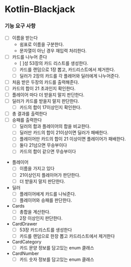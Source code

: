 # Kotlin-Blackjack

### 기능 요구 사항

- [ ] 이름을 받는다
  - 쉼표로 이름을 구분한다.
  - 문자열이 아닌 경우 재입력 처리한다.
- [ ] 카드를 나누어 준다
  - [ ]성 53장의 카드 리스트를 생성한다.
  - [ ] 카드를 랜덤으로 1장 뽑고, 카드리스트에서 제거한다.
  - [ ] 딜러가 2장의 카드를 각 플레어와 딜러에게 나누어준다.
- [ ] 처음 받은 두장의 카드를 출력해준다.
- [ ] 카드의 합이 21 초과인지 확인한다.
- [ ] 플레이어 마다 더 받을지 말지 판단한다.
- [ ] 딜러가 카드를 받을지 말지 판단한다.
  - [ ] 카드의 합이 17이상인지 확인한다.
- [ ] 총 결과를 출력한다
- [ ] 승패를 출력한다
  - [ ] 딜러의 합과 플레이어의 합을 비교한다.
  - [ ] 딜러만 카드의 합이 21이상이면 딜러가 패배한다.
  - [ ] 플레이어만 카드의 합이 21 이상이면 플레이어가 패배한다.
  - [ ] 둘다 21넘으면 무승부이다
  - [ ] 카드의 합이 같으면 무승부이다

- 플레이어
  - [ ] 이름을 가지고 있다
  - [ ] 21이상인지 플레이어가 판단한다.
  - [ ] 더 받을지 말지 판단한다.
- 딜러
  - [ ] 플레이어에게 카드를 나눠준다.
  - [ ] 플레이어와 승패를 판단한다.
- Cards
  - [ ] 총합을 계산한다.
  - [ ] 2장 이상인지 판단한다.
- CardDrawer
  - [ ] 53장 카드리스트를 생성한다
  - [ ] 카드를 랜덤으로 한장 뽑고 카드리스트에서 제거한다
- CardCategory
  - [ ] 카드 문양 정보를 담고있는 enum 클래스
- CardNumber
  - [ ] 카드 숫자 정보를 담고있는 enum 클래스

